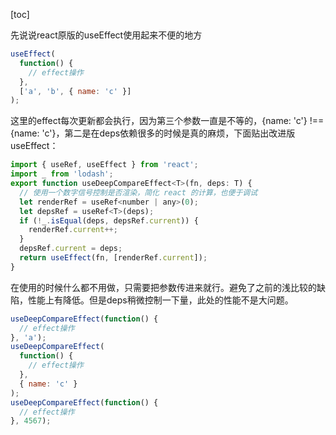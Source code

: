 [toc]

先说说react原版的useEffect使用起来不便的地方

```javascript
useEffect(
  function() {
    // effect操作
  },
  ['a', 'b', { name: 'c' }]
);
```

这里的effect每次更新都会执行，因为第三个参数一直是不等的，{name: 'c'} !== {name: 'c'}，第二是在deps依赖很多的时候是真的麻烦，下面贴出改进版useEffect：

```javascript
import { useRef, useEffect } from 'react';
import _ from 'lodash';
export function useDeepCompareEffect<T>(fn, deps: T) {
  // 使用一个数字信号控制是否渲染，简化 react 的计算，也便于调试
  let renderRef = useRef<number | any>(0);
  let depsRef = useRef<T>(deps);
  if (!_.isEqual(deps, depsRef.current)) {
    renderRef.current++;
  }
  depsRef.current = deps;
  return useEffect(fn, [renderRef.current]);
}
```

在使用的时候什么都不用做，只需要把参数传进来就行。避免了之前的浅比较的缺陷，性能上有降低。但是deps稍微控制一下量，此处的性能不是大问题。

```javascript
useDeepCompareEffect(function() {
  // effect操作
}, 'a');
useDeepCompareEffect(
  function() {
    // effect操作
  },
  { name: 'c' }
);
useDeepCompareEffect(function() {
  // effect操作
}, 4567);
```